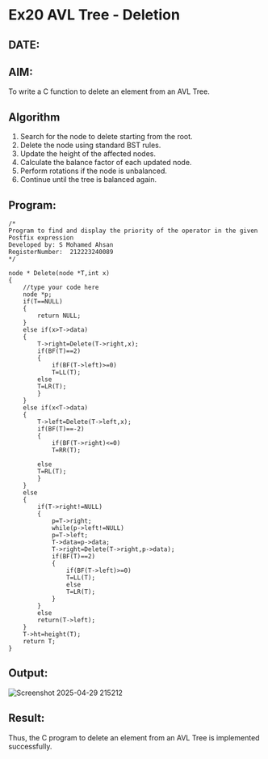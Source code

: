 # Ex20 AVL Tree - Deletion
## DATE:
## AIM:
To write a C function to delete an element from an AVL Tree.
## Algorithm

1. Search for the node to delete starting from the root. 
2. Delete the node using standard BST rules. 
3. Update the height of the affected nodes. 
4. Calculate the balance factor of each updated node. 
5. Perform rotations if the node is unbalanced. 
6. Continue until the tree is balanced again.
 
## Program:
```
/*
Program to find and display the priority of the operator in the given Postfix expression
Developed by: S Mohamed Ahsan
RegisterNumber:  212223240089
*/
```
```
node * Delete(node *T,int x)
{
    //type your code here
    node *p;
    if(T==NULL)
    {
        return NULL;
    }
    else if(x>T->data)
    {
        T->right=Delete(T->right,x);
        if(BF(T)==2)
        {
            if(BF(T->left)>=0)
            T=LL(T);
        else
        T=LR(T);
        }
    }
    else if(x<T->data)
    {
        T->left=Delete(T->left,x);
        if(BF(T)==-2)
        {
            if(BF(T->right)<=0)
            T=RR(T);
            
        else
        T=RL(T);
        }
    }
    else
    {
        if(T->right!=NULL)
        {
            p=T->right;
            while(p->left!=NULL)
            p=T->left;
            T->data=p->data;
            T->right=Delete(T->right,p->data);
            if(BF(T)==2)
            {
                if(BF(T->left)>=0)
                T=LL(T);
                else
                T=LR(T);
            }
        }
        else
        return(T->left);
    }
    T->ht=height(T);
    return T;
}
```
## Output:
![Screenshot 2025-04-29 215212](https://github.com/user-attachments/assets/6cbb29e6-ec31-40ae-b67c-d4548031143b)


## Result:
Thus, the C program to delete an element from an AVL Tree is implemented successfully.
